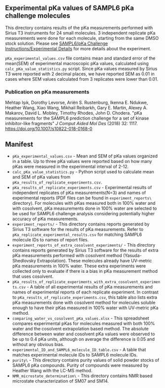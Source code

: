 ## Experimental pKa values of SAMPL6 pKa challenge molecules
This directory contains results of the pKa measurements performed with Sirius T3 instruments for 24 small molecules. 
3 independent replicate pKa measurements were done for each molecule, starting from the same DMSO stock solution.
Please see [SAMPL6/pKa Challenge Instructions/Experimental Details](https://github.com/MobleyLab/SAMPL6/blob/master/pKa_challenge_instructions.md#experimental-details) for more details about the experiment.

`pKa_experimental_values.csv` file contains mean and standard error of the mean(SEM) of experimental macroscopic pKa values, calculated using `calc_pKa_value_statistics.py` script.
Since pKa values measured by Sirius T3 were reported with 2 decimal places, we have reported SEM as 0.01 in cases where SEM values calculated from 3 replicates were lower than 0.01.  

### Publication on pKa measurements
Mehtap Işık, Dorothy Levorse, Ariën S. Rustenburg, Ikenna E. Ndukwe, Heather Wang, Xiao Wang, Mikhail Reibarkh, Gary E. Martin, Alexey A. Makarov, David L. Mobley, Timothy Rhodes, John D. Chodera. "pKa measurements for the SAMPL6 prediction challenge for a set of kinase inhibitor-like fragments" _J Comput Aided Mol Des_ (2018) 32: 1117. https://doi.org/10.1007/s10822-018-0168-0

## Manifest
- `pKa_experimental_values.csv` - Mean and SEM of pKa values organized in a table. Up to three pKa values were reported based on how many pKas were measured in the experimental interval of 2-12.
- `calc_pKa_value_statistics.py` - Python script used to calculate mean and SEM of pKa values from `pKa_results_of_replicate_experiments.csv`.
- `pKa_results_of_replicate_experiments.csv` - Experimental results of independent replicates of pKa measurements(N=3) and names of experimental reports (PDF files can be found in `experiment_reports\` directory). For molecules with pKas measured both in 100% water and with cosolvent, pKa measurements done in 100% water are selected to be used for SAMPL6 challenge analysis considering potentially higher accuracy of pKa measurements.
- `experiment_reports/` - This directory contains reports generated by Sirius T3 software for the results of pKa measurements. Refer to `pKa_replicate_experimental_results.csv` for matching SAMPL6 molecule IDs to names of report files.
- `experiment_reports_of_extra_cosolvent_experiments/` -  This directory contains reports generated by Sirius T3 software for the results of extra pKa measurements performed with cosolvent method (Yasuda-Shedlovsky Extrapolation). These molecules already have UV-metric pKa measurements in 100% water. These extra experiments were collected only to evaluate if there is a bias in pKa measurement method that uses cosolvent.
- `pKa_results_of_replicate_experiments_with_extra_cosolvent_experiments.csv` - A table of all experimental results of pKa measurements and names of experimental reports of each replicate experiment. In contrast to `pKa_results_of_replicate_experiments.csv`, this table also lists extra pKa measurements done with cosolvent method for molecules soluble enough to have their pKas measured in 100% water with UV-metric pKa method.
- `comparing_water_vs_cosolvent_pKa_values.xlsx` - This spreadsheet compares experimental pKas for molecules measured with both 100% water and the cosolvent extrapolation based method. The absolute difference between water and cosolvent pKa values were observed to be up to 0.4 pKa units, although on average the difference is 0.05 and without any obvious bias. 
- `experimental_ID_and_SAMPL6_molecule_ID_table.csv` - A table that matches experimental molecule IDs to SAMPL6 molecule IDs.
- `purity\` - This directory contains purity values of solid powder stocks of SAMPL6 pKa compounds. Purity of compounds were measured by Heather Wang with the LC-MS method.
- `NMR_microstate_determination\` - This directory contains NMR based microstate characterization of SM07 and SM14.


